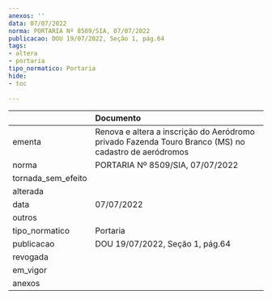 ```yaml
---
anexos: ''
data: 07/07/2022
norma: PORTARIA Nº 8509/SIA, 07/07/2022
publicacao: DOU 19/07/2022, Seção 1, pág.64
tags:
- altera
- portaria
tipo_normatico: Portaria
hide: 
- toc 
 
---
```


|                    | Documento                                                                                            |
|:-------------------|:-----------------------------------------------------------------------------------------------------|
| ementa             | Renova e altera a inscrição do Aeródromo privado Fazenda Touro Branco (MS) no cadastro de aeródromos |
| norma              | PORTARIA Nº 8509/SIA, 07/07/2022                                                                     |
| tornada_sem_efeito |                                                                                                      |
| alterada           |                                                                                                      |
| data               | 07/07/2022                                                                                           |
| outros             |                                                                                                      |
| tipo_normatico     | Portaria                                                                                             |
| publicacao         | DOU 19/07/2022, Seção 1, pág.64                                                                      |
| revogada           |                                                                                                      |
| em_vigor           |                                                                                                      |
| anexos             |                                                                                                      |